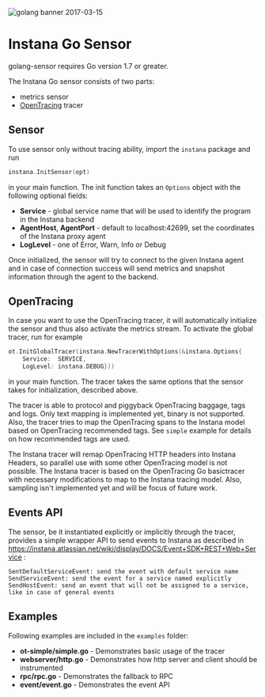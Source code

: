 ![golang banner 2017-03-15](https://cloud.githubusercontent.com/assets/395132/23948351/f360d228-0982-11e7-9b17-6a6146207ded.png)

# Instana Go Sensor
golang-sensor requires Go version 1.7 or greater.

The Instana Go sensor consists of two parts:

* metrics sensor
* [OpenTracing](http://opentracing.io) tracer

## Sensor

To use sensor only without tracing ability, import the `instana` package and run

```Go
instana.InitSensor(opt)
```

in your main function. The init function takes an `Options` object with the following optional fields:

* **Service** - global service name that will be used to identify the program in the Instana backend
* **AgentHost**, **AgentPort** - default to localhost:42699, set the coordinates of the Instana proxy agent
* **LogLevel** - one of Error, Warn, Info or Debug

Once initialized, the sensor will try to connect to the given Instana agent and in case of connection success will send metrics and snapshot information through the agent to the backend.

## OpenTracing

In case you want to use the OpenTracing tracer, it will automatically initialize the sensor and thus also activate the metrics stream. To activate the global tracer, run for example

```Go
ot.InitGlobalTracer(instana.NewTracerWithOptions(&instana.Options{
	Service:  SERVICE,
	LogLevel: instana.DEBUG}))
```

in your main function. The tracer takes the same options that the sensor takes for initialization, described above.

The tracer is able to protocol and piggyback OpenTracing baggage, tags and logs. Only text mapping is implemented yet, binary is not supported. Also, the tracer tries to map the OpenTracing spans to the Instana model based on OpenTracing recommended tags. See `simple` example for details on how recommended tags are used.

The Instana tracer will remap OpenTracing HTTP headers into Instana Headers, so parallel use with some other OpenTracing model is not possible. The Instana tracer is based on the OpenTracing Go basictracer with necessary modifications to map to the Instana tracing model. Also, sampling isn't implemented yet and will be focus of future work.

## Events API

The sensor, be it instantiated explicitly or implicitly through the tracer, provides a simple wrapper API to send events to Instana as described in https://instana.atlassian.net/wiki/display/DOCS/Event+SDK+REST+Web+Service :

	SentDefaultServiceEvent: send the event with default service name
	SendServiceEvent: send the event for a service named explicitly
	SendHostEvent: send an event that will not be assigned to a service, like in case of general events

## Examples

Following examples are included in the `examples` folder:

* **ot-simple/simple.go** - Demonstrates basic usage of the tracer
* **webserver/http.go** - Demonstrates how http server and client should be instrumented
* **rpc/rpc.go** - Demonstrates the fallback to RPC
* **event/event.go** - Demonstrates the event API
